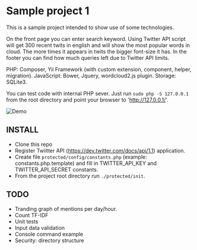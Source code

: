Sample project 1
======================

This is a sample project intended to show use of some technologies.

On the front page you can enter search keyword. Using Twitter API script will get 300 
recent twits in english and will show the most popular words in cloud. The more times it appears 
in twits the bigger font-size it has. 
In the footer you can find how much queries left due to Twitter API limits.

PHP: Composer, Yii Framework (with custom extension, component, helper, migration).
JavaScript: Bower, Jquery, wordcloud2.js plugin.
Storage: SQLite3.

You can test code with internal PHP sever. Just run `sudo php -S 127.0.0.1` from the root directory and point your browser to 'http://127.0.0.1/'.

![Demo](https://raw.githubusercontent.com/yegortokmakov/sample1/master/dr1.png "Demo screenshot for keyword 'Ukraine'")


INSTALL
------------

+ Clone this repo
+ Register Twiitter API (https://dev.twitter.com/docs/api/1.1) application.
+ Create file `protected/config/constants.php` (example: constants.php.template) and fill in TWITTER_API_KEY and TWITTER_API_SECRET constants.
+ From the project root directory run `./protected/init`.


TODO
------------

+ Tranding graph of mentions per day/hour.
+ Count TF-IDF
+ Unit tests
+ Input data validation
+ Console command example
+ Security: directory structure
